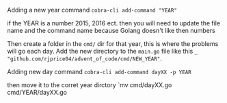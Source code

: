 Adding a new year command 
`cobra-cli add-command "YEAR"`

if the YEAR is a number 2015, 2016 ect. then you will need to update the file name and the command name because Golang doesn't like then numbers 

Then create a folder in the `cmd/` dir for that year, this is where the problems will go each day. 
Add the new directory to the `main.go` file like this `_ "github.com/rjprice04/advent_of_code/cmd/NEW_YEAR"`. 


Adding new day command 
`cobra-cli add-command dayXX -p YEAR`

then move it to the corret year dirctory `mv cmd/dayXX.go cmd/YEAR/dayXX.go


